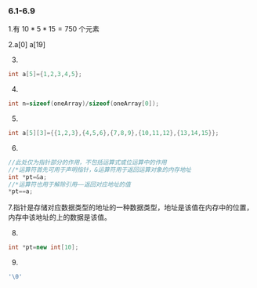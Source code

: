 ### 6.1-6.9

1.有 $10*5*15=750$ 个元素

2.a[0] a[19]

3.

```c++
int a[5]={1,2,3,4,5};
```

4.

```c++
int n=sizeof(oneArray)/sizeof(oneArray[0]);
```

5.

```c++
int a[5][3]={{1,2,3},{4,5,6},{7,8,9},{10,11,12},{13,14,15}};
```

6.

```c++
//此处仅为指针部分的作用，不包括运算式或位运算中的作用
//*运算符首先可用于声明指针，&运算符用于返回运算对象的内存地址
int *pt=&a;
//*运算符也用于解除引用——返回对应地址的值
*pt==a;
```

7.指针是存储对应数据类型的地址的一种数据类型，地址是该值在内存中的位置，内存中该地址的上的数据是该值。

8.

```c++
int *pt=new int[10];
```

9.

```c++
'\0'
```

